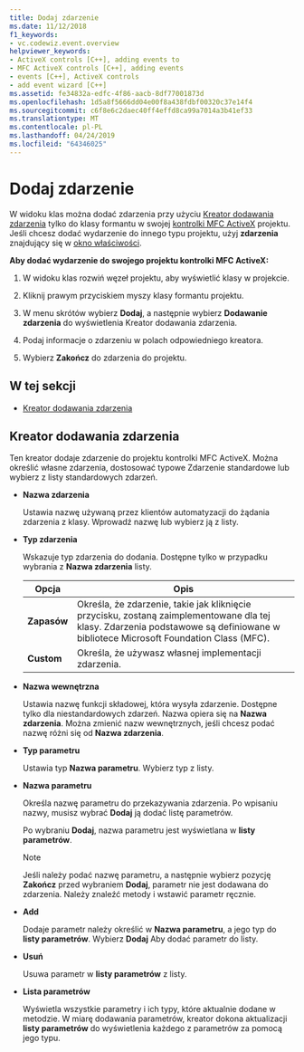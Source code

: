 ```yaml
---
title: Dodaj zdarzenie
ms.date: 11/12/2018
f1_keywords:
- vc.codewiz.event.overview
helpviewer_keywords:
- ActiveX controls [C++], adding events to
- MFC ActiveX controls [C++], adding events
- events [C++], ActiveX controls
- add event wizard [C++]
ms.assetid: fe34832a-edfc-4f86-aacb-8df77001873d
ms.openlocfilehash: 1d5a8f5666dd04e00f8a438fdbf00320c37e14f4
ms.sourcegitcommit: c6f8e6c2daec40ff4effd8ca99a7014a3b41ef33
ms.translationtype: MT
ms.contentlocale: pl-PL
ms.lasthandoff: 04/24/2019
ms.locfileid: "64346025"
---
```

# <a name="add-an-event"></a>Dodaj zdarzenie

W widoku klas można dodać zdarzenia przy użyciu [Kreator dodawania zdarzenia](#add-event-wizard) tylko do klasy formantu w swojej [kontrolki MFC ActiveX](../mfc/reference/creating-an-mfc-activex-control.md) projektu. Jeśli chcesz dodać wydarzenie do innego typu projektu, użyj **zdarzenia** znajdujący się w [okno właściwości](/visualstudio/ide/reference/properties-window).

**Aby dodać wydarzenie do swojego projektu kontrolki MFC ActiveX:**

1. W widoku klas rozwiń węzeł projektu, aby wyświetlić klasy w projekcie.

1. Kliknij prawym przyciskiem myszy klasy formantu projektu.

1. W menu skrótów wybierz **Dodaj**, a następnie wybierz **Dodawanie zdarzenia** do wyświetlenia Kreator dodawania zdarzenia.

1. Podaj informacje o zdarzeniu w polach odpowiedniego kreatora.

1. Wybierz **Zakończ** do zdarzenia do projektu.

## <a name="in-this-section"></a>W tej sekcji

- [Kreator dodawania zdarzenia](#add-event-wizard)

## <a name="add-event-wizard"></a>Kreator dodawania zdarzenia

Ten kreator dodaje zdarzenie do projektu kontrolki MFC ActiveX. Można określić własne zdarzenia, dostosować typowe Zdarzenie standardowe lub wybierz z listy standardowych zdarzeń.

- **Nazwa zdarzenia**

   Ustawia nazwę używaną przez klientów automatyzacji do żądania zdarzenia z klasy. Wprowadź nazwę lub wybierz ją z listy.

- **Typ zdarzenia**

   Wskazuje typ zdarzenia do dodania. Dostępne tylko w przypadku wybrania z **Nazwa zdarzenia** listy.

   |Opcja|Opis|
   |------------|-----------------|
   |**Zapasów**|Określa, że zdarzenie, takie jak kliknięcie przycisku, zostaną zaimplementowane dla tej klasy. Zdarzenia podstawowe są definiowane w bibliotece Microsoft Foundation Class (MFC).|
   |**Custom**|Określa, że używasz własnej implementacji zdarzenia.|

- **Nazwa wewnętrzna**

   Ustawia nazwę funkcji składowej, która wysyła zdarzenie. Dostępne tylko dla niestandardowych zdarzeń. Nazwa opiera się na **Nazwa zdarzenia**. Można zmienić nazw wewnętrznych, jeśli chcesz podać nazwę różni się od **Nazwa zdarzenia**.

- **Typ parametru**

   Ustawia typ **Nazwa parametru**. Wybierz typ z listy.

- **Nazwa parametru**

   Określa nazwę parametru do przekazywania zdarzenia. Po wpisaniu nazwy, musisz wybrać **Dodaj** ją dodać listę parametrów.

   Po wybraniu **Dodaj**, nazwa parametru jest wyświetlana w **listy parametrów**.

   > [!NOTE]
   > Jeśli należy podać nazwę parametru, a następnie wybierz pozycję **Zakończ** przed wybraniem **Dodaj**, parametr nie jest dodawana do zdarzenia. Należy znaleźć metody i wstawić parametr ręcznie.

- **Add**

   Dodaje parametr należy określić w **Nazwa parametru**, a jego typ do **listy parametrów**. Wybierz **Dodaj** Aby dodać parametr do listy.

- **Usuń**

   Usuwa parametr w **listy parametrów** z listy.

- **Lista parametrów**

   Wyświetla wszystkie parametry i ich typy, które aktualnie dodane w metodzie. W miarę dodawania parametrów, kreator dokona aktualizacji **listy parametrów** do wyświetlenia każdego z parametrów za pomocą jego typu.
